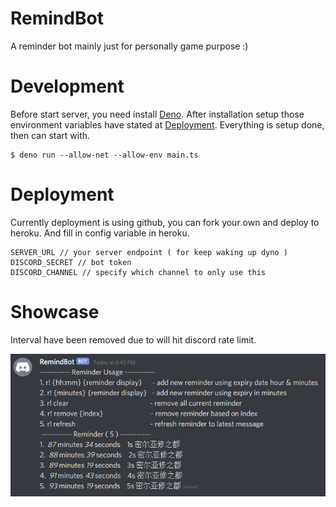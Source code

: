 # RemindBot

A reminder bot mainly just for personally game purpose :)

# Development

Before start server, you need install [Deno](https://deno.land/). After installation setup those environment variables have stated at [Deployment](#deployment). Everything is setup done, then can start with.

```
$ deno run --allow-net --allow-env main.ts
```

# Deployment

Currently deployment is using github, you can fork your own and deploy to heroku. And fill in config variable in heroku.

```
SERVER_URL // your server endpoint ( for keep waking up dyno )
DISCORD_SECRET // bot token
DISCORD_CHANNEL // specify which channel to only use this
```

# Showcase

Interval have been removed due to will hit discord rate limit.

![example.png](example.png)